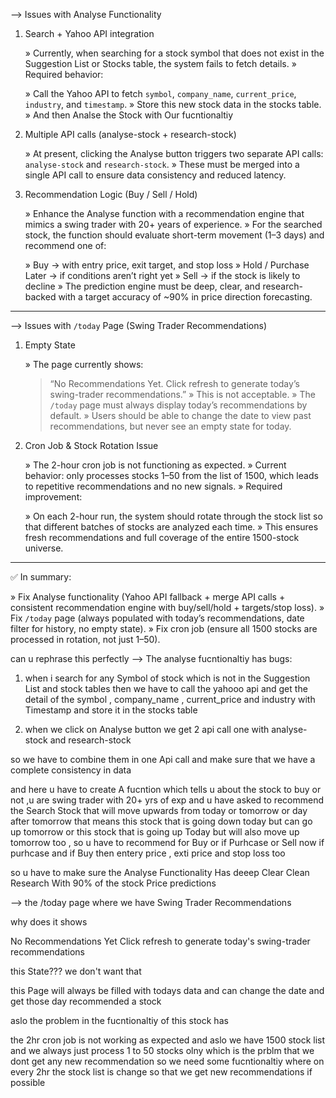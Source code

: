 
--> Issues with Analyse Functionality

1. Search + Yahoo API integration

   » Currently, when searching for a stock symbol that does not exist in the Suggestion List or Stocks table, the system fails to fetch details.
   » Required behavior:

     » Call the Yahoo API to fetch `symbol`, `company_name`, `current_price`, `industry`, and `timestamp`.
     » Store this new stock data in the stocks table.
     » And then Analse the Stock with Our fucntionaltiy

2. Multiple API calls (analyse-stock + research-stock)

   » At present, clicking the Analyse button triggers two separate API calls: `analyse-stock` and `research-stock`.
   » These must be merged into a single API call to ensure data consistency and reduced latency.

3. Recommendation Logic (Buy / Sell / Hold)

   » Enhance the Analyse function with a recommendation engine that mimics a swing trader with 20+ years of experience.
   » For the searched stock, the function should evaluate short-term movement (1–3 days) and recommend one of:

     » Buy → with entry price, exit target, and stop loss
     » Hold / Purchase Later → if conditions aren’t right yet
     » Sell → if the stock is likely to decline
   » The prediction engine must be deep, clear, and research-backed with a target accuracy of ~90% in price direction forecasting.

---

--> Issues with `/today` Page (Swing Trader Recommendations)

1. Empty State

   » The page currently shows:

     > “No Recommendations Yet. Click refresh to generate today’s swing-trader recommendations.”
   » This is not acceptable.
   » The `/today` page must always display today’s recommendations by default.
   » Users should be able to change the date to view past recommendations, but never see an empty state for today.

2. Cron Job & Stock Rotation Issue

   » The 2-hour cron job is not functioning as expected.
   » Current behavior: only processes stocks 1–50 from the list of 1500, which leads to repetitive recommendations and no new signals.
   » Required improvement:

     » On each 2-hour run, the system should rotate through the stock list so that different batches of stocks are analyzed each time.
     » This ensures fresh recommendations and full coverage of the entire 1500-stock universe.

---

✅ In summary:

» Fix Analyse functionality (Yahoo API fallback + merge API calls + consistent recommendation engine with buy/sell/hold + targets/stop loss).
» Fix `/today` page (always populated with today’s recommendations, date filter for history, no empty state).
» Fix cron job (ensure all 1500 stocks are processed in rotation, not just 1–50).



can u rephrase this perfectly
--> The analyse fucntionaltiy has bugs:
1. when i search for any Symbol of stock which is not in the Suggestion List and stock tables then we have to call the yahooo api and get the detail of the symbol , company_name , current_price and industry with Timestamp and store it in the stocks table 

2. when we click on Analyse button we get 2 api call one with analyse-stock and research-stock 

so we have to combine them in one Api call and make sure that we have a complete consistency in data 

and here u have to create A fucntion which tells u about the stock to buy or not  ,u are swing trader with 20+ yrs of exp and u have asked to recommend the Search Stock that will move upwards from today or tomorrow or day after tomorrow that means this stock that is going down today but can go up tomorrow or this stock that is going up Today but will also move up tomorrow too ,  so u have to recommend for Buy or if Purhcase or Sell now if purhcase and if Buy then entery price , exti price and stop loss too 

so u have to make sure the Analyse Functionality Has deeep Clear Clean Research With 90% of the stock Price predictions 

--> the /today page where we have Swing Trader Recommendations

why does it shows 

No Recommendations Yet
Click refresh to generate today's swing-trader recommendations

this State??? we don't want that 

this Page will always be filled with todays data and can change the date and get those day recommended a stock


aslo the problem in the fucntionaltiy of this stock has 

the 2hr cron job is not working as expected and aslo we have 1500 stock list and we always just process 1 to 50 stocks olny which is the prblm that we dont get any new recommendation so we need some fucntionaltiy where on every 2hr the stock list is change so that we get new recommendations if possible


